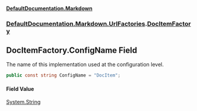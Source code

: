 #### [DefaultDocumentation\.Markdown](../../../../index.md 'index')
### [DefaultDocumentation\.Markdown\.UrlFactories](../../../../index.md#DefaultDocumentation.Markdown.UrlFactories 'DefaultDocumentation\.Markdown\.UrlFactories').[DocItemFactory](index.md 'DefaultDocumentation\.Markdown\.UrlFactories\.DocItemFactory')

## DocItemFactory\.ConfigName Field

The name of this implementation used at the configuration level\.

```csharp
public const string ConfigName = "DocItem";
```

#### Field Value
[System\.String](https://learn.microsoft.com/en-us/dotnet/api/system.string 'System\.String')